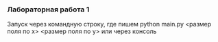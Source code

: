  ### Лабораторная работа 1
 
Запуск через командную строку, где пишем python main.py <размер поля по x> <размер поля по y> или через консоль
